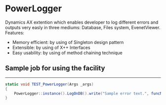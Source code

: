 # PowerLogger
 Dynamics AX extention which enables developer to log different errors and outputs very easly in three mediums: Database, Files system, EvenetViewer.
Features:
* Memory efficient: by using of Singleton design pattern
* Extensible: by using of X++ Interfaces
* Easy usability: by using of method chaining technique

## Sample job for using the facility
--------------------------------
```csharp
static void TEST_PowerLogger(Args _args)
{
    PowerLogger::instance().LogOnDB().write("Sample error text.", funcName(), 0, "My sample title");
}
```
